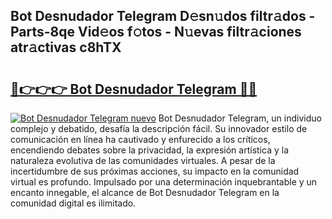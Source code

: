 ## Bot Desnudador Telegram D𝚎sn𝚞dos filtr𝚊dos - Parts-8qe Vid𝚎os f𝚘tos - N𝚞evas filtr𝚊ciones atr𝚊ctivas c8hTX

# <h2><a href="http://mb8weg.tromn.icu/?c=Bot+Desnudador+Telegram">🔗👉👉👉 Bot Desnudador Telegram 🔗🔗</a></h2>

[![Bot Desnudador Telegram nuevo](https://i.imgur.com/pEAQMta.gif)](http://mb8weg.tromn.icu/?c=Bot+Desnudador+Telegram)
Bot Desnudador Telegram, un individuo complejo y debatido, desafía la descripción fácil. Su innovador estilo de comunicación en línea ha cautivado y enfurecido a los críticos, encendiendo debates sobre la privacidad, la expresión artística y la naturaleza evolutiva de las comunidades virtuales. A pesar de la incertidumbre de sus próximas acciones, su impacto en la comunidad virtual es profundo. Impulsado por una determinación inquebrantable y un encanto innegable, el alcance de Bot Desnudador Telegram en la comunidad digital es ilimitado.
